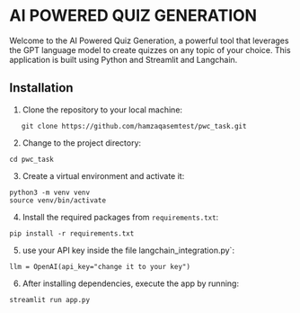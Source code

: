 # AI POWERED QUIZ GENERATION

Welcome to the AI Powered Quiz Generation, a powerful tool that leverages the GPT language model to create quizzes on any topic of your choice. This application is built using Python and Streamlit and Langchain.


## Installation

1. Clone the repository to your local machine:

```
   git clone https://github.com/hamzaqasemtest/pwc_task.git

```

2. Change to the project directory:

```
cd pwc_task

```

3. Create a virtual environment and activate it:

```
python3 -m venv venv
source venv/bin/activate
```

4. Install the required packages from `requirements.txt`:

```
pip install -r requirements.txt
```

5. use your API key inside the file langchain_integration.py`:

```
llm = OpenAI(api_key="change it to your key")
```

6. After installing dependencies, execute the app by running:

```
streamlit run app.py
```
